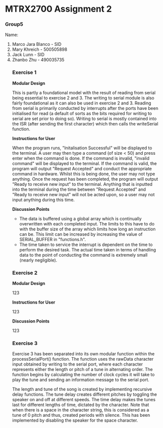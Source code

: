 # MTRX2700 Assignment 2

### Group5

<p>Name:<br>
<ol>
	<li>Marco Jara Blanco - SID</li>
	<li>Mary Khreich - 500505898</li>
  	<li>Jack Lunn - SID</li>
	<li>Zhanbo Zhu	   - 490035735</li>

### Exercise 1


**Modular Design**

<p>
This is partly a foundational model with the result of reading from serial being essential to exercise 2 and 3. The writing to serial module is also fairly foundational as it can also be used in exercise 2 and 3. Reading from serial is primarily conducted by interrupts after the ports have been initialised for read (a default of sorts as the bits required for writing to serial are set prior to doing so). Writing to serial is mostly contained into the ISR (after sending the first character) which then calls the writeSerial function.
</p>

**Instructions for User**

<p>

When the program runs, "Initalisation Successful" will be displayed to the terminal. A user may then type a command (of size < 50) and press enter when the command is done. If the command is invalid, "invalid command" will be displayed to the terminal. If the command is valid, the program will output "Request Accepted" and conduct the appropriate command in hardware. Whilst this is being done, the user may not type anything. Once the request has been completed, the program will output "Ready to receive new input" to the terminal. Anything that is inputted into the terminal during the time between "Request Accepted" and "Ready to receive new input" will not be acted upon, so a user may not input anything during this time.

</p>
  
  
**Discussion Points**

<p>

- The data is buffered using a global array which is continually overwritten with each completed input. The limits to this have to do with the buffer size of the array which limits how long an instruction can be. This limit can be increased by increasing the value of SERIAL_BUFFER in "functions.h".
- The time taken to service the interrupt is dependent on the time to perform the desired task. The actual time taken in terms of handling data to the point of conducting the command is extremely small (nearly negligible).
	
</p>

	

### Exercise 2


**Modular Design**
<p>123</p>

**Instructions for User**
<p>123 </p>


**Discussion Points**

<p>
123
</p>

### Exercise 3

<p>  Exercise 3 has been separated into its own modular function within the processSerialPort() function. The function uses the rawData character input obtained by writing to the serial port, where each character represents either the length or pitch of a tune in alternating order. The function begins by calculating the number of clock cycles it will take to play the tune and sending an information message to the serial port. 

The length and tune of the song is created by implementing recursive delay functions. The tune delay creates different pitches by toggling the speaker on and off at different speeds. The time delay makes the tunes last for different lengths of time, dictated by the character.  Note that when there is a space in the character string, this is considered as a tune of 0 pitch and thus, created periods with silence. This has been implemented by disabling the speaker for the space character.
</p>
